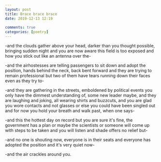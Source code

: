 ```yaml
---  
layout: post  
title: Brace brace brace  
date: 2019-12-13 12:19  
  
comments: true  
categories: [poetry]  
---  
```

-and the clouds gather above your head, darker than you thought possible, bringing sudden night and you are now aware this field is too exposed and how you stick out like an antenna over the-

-and the airhostesses are telling passengers to sit down and adopt the position, hands behind the neck, back bent forward and they are trying to remain professional but two of them have tears running down their faces even as they try to-  

-and they are gathering in the streets, emboldened by political events you only have the dimmest understanding of, some new leader maybe, and they are laughing and joking, all wearing shirts and buzzcuts, and you are glad you wore contacts and not glasses or else you could have been singled out and for now you hold your breath and walk past, when one says-  

-and this the hottest day on record but you are sure it's fine, the government has a plan or maybe the scientists or someone will come up with steps to be taken and you will listen and shade offers no relief but-  

-and no one is shouting now, everyone is in their seats and everyone has adopted the position and it's very quiet now-  

-and the air crackles around you.  
